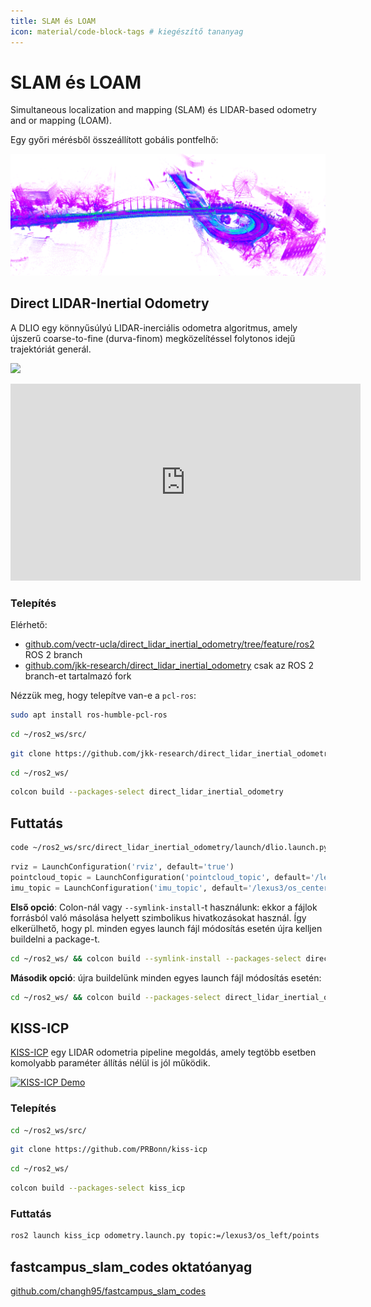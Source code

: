 ```yaml
---
title: SLAM és LOAM
icon: material/code-block-tags # kiegészítő tananyag
---
```


 





# SLAM és LOAM

Simultaneous localization and mapping (SLAM) és LIDAR-based odometry and or mapping (LOAM).

Egy győri mérésből összeállított gobális pontfelhő:

![](kossuthhid01.png)

## Direct LIDAR-Inertial Odometry

A DLIO egy könnyűsúlyú LIDAR-inerciális odometra algoritmus, amely újszerű coarse-to-fine (durva-finom) megközelítéssel folytonos idejű trajektóriát generál.

![](https://raw.githubusercontent.com/vectr-ucla/direct_lidar_inertial_odometry/master/doc/img/dlio.png)

<iframe width="560" height="315" src="https://www.youtube.com/embed/APot6QP_wvg?rel=0?rel=0" title="YouTube video player" frameborder="0" allow="accelerometer; autoplay; clipboard-write; encrypted-media; gyroscope; picture-in-picture; web-share" allowfullscreen></iframe>

### Telepítés

Elérhető:

- [github.com/vectr-ucla/direct_lidar_inertial_odometry/tree/feature/ros2](https://github.com/vectr-ucla/direct_lidar_inertial_odometry/tree/feature/ros2) ROS 2 branch
- [github.com/jkk-research/direct_lidar_inertial_odometry](https://github.com/jkk-research/direct_lidar_inertial_odometry) csak az ROS 2 branch-et tartalmazó fork

Nézzük meg, hogy telepítve van-e a `pcl-ros`:

``` bash
sudo apt install ros-humble-pcl-ros
```

``` bash
cd ~/ros2_ws/src/
```

``` bash
git clone https://github.com/jkk-research/direct_lidar_inertial_odometry
```

``` bash
cd ~/ros2_ws/
```

``` bash
colcon build --packages-select direct_lidar_inertial_odometry 
```

## Futtatás

``` bash
code ~/ros2_ws/src/direct_lidar_inertial_odometry/launch/dlio.launch.py
```

``` py
rviz = LaunchConfiguration('rviz', default='true')
pointcloud_topic = LaunchConfiguration('pointcloud_topic', default='/lexus3/os_center/points')
imu_topic = LaunchConfiguration('imu_topic', default='/lexus3/os_center/imu')
```

**Első opció**: Colon-nál vagy `--symlink-install`-t használunk: ekkor a fájlok forrásból való másolása helyett szimbolikus hivatkozásokat használ. Így elkerülhető, hogy pl. minden egyes launch fájl módosítás esetén újra kelljen buildelni a package-t.

``` bash
cd ~/ros2_ws/ && colcon build --symlink-install --packages-select direct_lidar_inertial_odometry  
```

**Második opció**: újra buildelünk minden egyes launch fájl módosítás esetén:

``` bash
cd ~/ros2_ws/ && colcon build --packages-select direct_lidar_inertial_odometry 
```

## KISS-ICP

[KISS-ICP](https://www.ipb.uni-bonn.de/wp-content/papercite-data/pdf/vizzo2023ral.pdf) egy LIDAR odometria pipeline megoldás, amely tegtöbb esetben komolyabb paraméter állítás nélül is jól működik.

<a href="https://user-images.githubusercontent.com/21349875/219626075-d67e9165-31a2-4a1b-8c26-9f04e7d195ec.mp4"><img alt="KISS-ICP Demo" src="https://user-images.githubusercontent.com/21349875/211829074-474bec08-0129-4e34-85e7-62265e44a7de.png"></a>

### Telepítés

``` bash
cd ~/ros2_ws/src/
```

``` bash
git clone https://github.com/PRBonn/kiss-icp
```

``` bash
cd ~/ros2_ws/
```

``` bash
colcon build --packages-select kiss_icp
```

### Futtatás

``` bash
ros2 launch kiss_icp odometry.launch.py topic:=/lexus3/os_left/points
```

## fastcampus_slam_codes oktatóanyag
[github.com/changh95/fastcampus_slam_codes](https://github.com/changh95/fastcampus_slam_codes/)